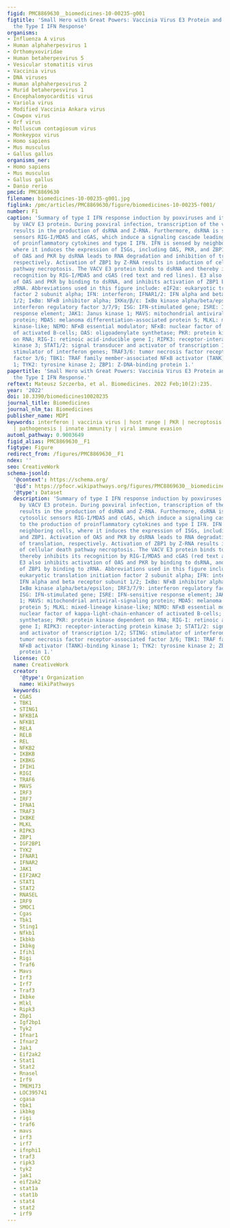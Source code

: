 ```yaml
---
figid: PMC8869630__biomedicines-10-00235-g001
figtitle: 'Small Hero with Great Powers: Vaccinia Virus E3 Protein and Evasion of
  the Type I IFN Response'
organisms:
- Influenza A virus
- Human alphaherpesvirus 1
- Orthomyxoviridae
- Human betaherpesvirus 5
- Vesicular stomatitis virus
- Vaccinia virus
- DNA viruses
- Human alphaherpesvirus 2
- Murid betaherpesvirus 1
- Encephalomyocarditis virus
- Variola virus
- Modified Vaccinia Ankara virus
- Cowpox virus
- Orf virus
- Molluscum contagiosum virus
- Monkeypox virus
- Homo sapiens
- Mus musculus
- Gallus gallus
organisms_ner:
- Homo sapiens
- Mus musculus
- Gallus gallus
- Danio rerio
pmcid: PMC8869630
filename: biomedicines-10-00235-g001.jpg
figlink: /pmc/articles/PMC8869630/figure/biomedicines-10-00235-f001/
number: F1
caption: 'Summary of type I IFN response induction by poxviruses and its inhibition
  by VACV E3 protein. During poxviral infection, transcription of the viral genome
  results in the production of dsRNA and Z-RNA. Furthermore, dsRNA is sensed by cytosolic
  sensors RIG-I/MDA5 and cGAS, which induce a signaling cascade leading to the production
  of proinflammatory cytokines and type I IFN. IFN is sensed by neighboring cells,
  where it induces the expression of ISGs, including OAS, PKR, and ZBP1. Activation
  of OAS and PKR by dsRNA leads to RNA degradation and inhibition of translation,
  respectively. Activation of ZBP1 by Z-RNA results in induction of cellular death
  pathway necroptosis. The VACV E3 protein binds to dsRNA and thereby inhibits its
  recognition by RIG-I/MDA5 and cGAS (red text and red lines). E3 also inhibits activation
  of OAS and PKR by binding to dsRNA, and inhibits activation of ZBP1 by binding to
  zRNA. Abbreviations used in this figure include: eIF2α: eukaryotic translation initiation
  factor 2 subunit alpha; IFN: interferon; IFNAR1/2: IFN alpha and beta receptor subunit
  1/2; IκBα: NFκB inhibitor alpha; IKKα/β/ε: IκBα kinase alpha/beta/epsilon; IRF3/7/9:
  interferon regulatory factor 3/7/9; ISG: IFN-stimulated gene; ISRE: IFN-sensitive
  response element; JAK1: Janus kinase 1; MAVS: mitochondrial antiviral-signaling
  protein; MDA5: melanoma differentiation-associated protein 5; MLKL: mixed-lineage
  kinase-like; NEMO: NFκB essential modulator; NFκB: nuclear factor of kappa-light-chain-enhancer
  of activated B-cells; OAS: oligoadenylate synthetase; PKR: protein kinase dependent
  on RNA; RIG-I: retinoic acid-inducible gene I; RIPK3: receptor-interacting protein
  kinase 3; STAT1/2: signal transducer and activator of transcription 1/2; STING:
  stimulator of interferon genes; TRAF3/6: tumor necrosis factor receptor-associated
  factor 3/6; TBK1: TRAF family member-associated NFκB activator (TANK)-binding kinase
  1; TYK2: tyrosine kinase 2; ZBP1: Z-DNA-binding protein 1.'
papertitle: 'Small Hero with Great Powers: Vaccinia Virus E3 Protein and Evasion of
  the Type I IFN Response.'
reftext: Mateusz Szczerba, et al. Biomedicines. 2022 Feb;10(2):235.
year: '2022'
doi: 10.3390/biomedicines10020235
journal_title: Biomedicines
journal_nlm_ta: Biomedicines
publisher_name: MDPI
keywords: interferon | vaccinia virus | host range | PKR | necroptosis | Z-RNA | ZBP1
  | pathogenesis | innate immunity | viral immune evasion
automl_pathway: 0.9003649
figid_alias: PMC8869630__F1
figtype: Figure
redirect_from: /figures/PMC8869630__F1
ndex: ''
seo: CreativeWork
schema-jsonld:
  '@context': https://schema.org/
  '@id': https://pfocr.wikipathways.org/figures/PMC8869630__biomedicines-10-00235-g001.html
  '@type': Dataset
  description: 'Summary of type I IFN response induction by poxviruses and its inhibition
    by VACV E3 protein. During poxviral infection, transcription of the viral genome
    results in the production of dsRNA and Z-RNA. Furthermore, dsRNA is sensed by
    cytosolic sensors RIG-I/MDA5 and cGAS, which induce a signaling cascade leading
    to the production of proinflammatory cytokines and type I IFN. IFN is sensed by
    neighboring cells, where it induces the expression of ISGs, including OAS, PKR,
    and ZBP1. Activation of OAS and PKR by dsRNA leads to RNA degradation and inhibition
    of translation, respectively. Activation of ZBP1 by Z-RNA results in induction
    of cellular death pathway necroptosis. The VACV E3 protein binds to dsRNA and
    thereby inhibits its recognition by RIG-I/MDA5 and cGAS (red text and red lines).
    E3 also inhibits activation of OAS and PKR by binding to dsRNA, and inhibits activation
    of ZBP1 by binding to zRNA. Abbreviations used in this figure include: eIF2α:
    eukaryotic translation initiation factor 2 subunit alpha; IFN: interferon; IFNAR1/2:
    IFN alpha and beta receptor subunit 1/2; IκBα: NFκB inhibitor alpha; IKKα/β/ε:
    IκBα kinase alpha/beta/epsilon; IRF3/7/9: interferon regulatory factor 3/7/9;
    ISG: IFN-stimulated gene; ISRE: IFN-sensitive response element; JAK1: Janus kinase
    1; MAVS: mitochondrial antiviral-signaling protein; MDA5: melanoma differentiation-associated
    protein 5; MLKL: mixed-lineage kinase-like; NEMO: NFκB essential modulator; NFκB:
    nuclear factor of kappa-light-chain-enhancer of activated B-cells; OAS: oligoadenylate
    synthetase; PKR: protein kinase dependent on RNA; RIG-I: retinoic acid-inducible
    gene I; RIPK3: receptor-interacting protein kinase 3; STAT1/2: signal transducer
    and activator of transcription 1/2; STING: stimulator of interferon genes; TRAF3/6:
    tumor necrosis factor receptor-associated factor 3/6; TBK1: TRAF family member-associated
    NFκB activator (TANK)-binding kinase 1; TYK2: tyrosine kinase 2; ZBP1: Z-DNA-binding
    protein 1.'
  license: CC0
  name: CreativeWork
  creator:
    '@type': Organization
    name: WikiPathways
  keywords:
  - CGAS
  - TBK1
  - STING1
  - NFKBIA
  - NFKB1
  - RELA
  - RELB
  - REL
  - NFKB2
  - IKBKB
  - IKBKG
  - IFIH1
  - RIGI
  - TRAF6
  - MAVS
  - IRF3
  - IRF7
  - IFNA1
  - TRAF3
  - IKBKE
  - MLKL
  - RIPK3
  - ZBP1
  - IGF2BP1
  - TYK2
  - IFNAR1
  - IFNAR2
  - JAK1
  - EIF2AK2
  - STAT1
  - STAT2
  - RNASEL
  - IRF9
  - SMOC1
  - Cgas
  - Tbk1
  - Sting1
  - Nfkb1
  - Ikbkb
  - Ikbkg
  - Ifih1
  - Rigi
  - Traf6
  - Mavs
  - Irf3
  - Irf7
  - Traf3
  - Ikbke
  - Mlkl
  - Ripk3
  - Zbp1
  - Igf2bp1
  - Tyk2
  - Ifnar1
  - Ifnar2
  - Jak1
  - Eif2ak2
  - Stat1
  - Stat2
  - Rnasel
  - Irf9
  - TMEM173
  - LOC395741
  - cgasa
  - tbk1
  - ikbkg
  - rigi
  - traf6
  - mavs
  - irf3
  - irf7
  - ifnphi1
  - traf3
  - ripk3
  - tyk2
  - jak1
  - eif2ak2
  - stat1a
  - stat1b
  - stat4
  - stat2
  - irf9
---
```

